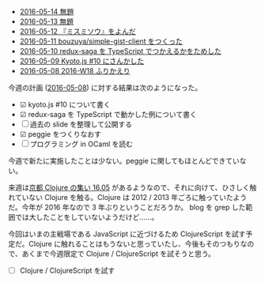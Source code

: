 - [2016-05-14 無題][2016-05-14]
- [2016-05-13 無題][2016-05-13]
- [2016-05-12 『ミスミソウ』をよんだ][2016-05-12]
- [2016-05-11 bouzuya/simple-gist-client をつくった][2016-05-11]
- [2016-05-10 redux-saga を TypeScript でつかえるかをためした][2016-05-10]
- [2016-05-09 Kyoto.js #10 にさんかした][2016-05-09]
- [2016-05-08 2016-W18 ふりかえり][2016-05-08]

今週の計画 ([2016-05-08][]) に対する結果は次のようになった。

- ☑ kyoto.js #10 について書く
- ☑ redux-saga を TypeScript で動かした例について書く
- ☐ 過去の slide を整理して公開する
- ☑ peggie をつくりなおす
- ☐ プログラミング in OCaml を読む

今週で新たに実施したことは少ない。peggie に関してもほとんどできていない。

来週は[京都 Clojure の集い 16.05](https://e6a302c89833f490f111a94ebc.doorkeeper.jp/events/42877) があるようなので、それに向けて、ひさしく触れていない Clojure を触る。Clojure は 2012 / 2013 年ごろに触っていたようだ。今年が 2016 年なので 3 年ぶりということだろうか。 blog を grep した範囲では大したことをしていないようだけど……。

今回はいまの主戦場である JavaScript に近づけるため ClojureScript を試す予定だ。Clojure に触れることはもうないと思っていたし、今後もそのつもりなので、あくまで今週限定で Clojure / ClojureScript を試そうと思う。

- ☐ Clojure / ClojureScript を試す

[2016-05-08]: https://blog.bouzuya.net/2016/05/08/
[2016-05-09]: https://blog.bouzuya.net/2016/05/09/
[2016-05-10]: https://blog.bouzuya.net/2016/05/10/
[2016-05-11]: https://blog.bouzuya.net/2016/05/11/
[2016-05-12]: https://blog.bouzuya.net/2016/05/12/
[2016-05-13]: https://blog.bouzuya.net/2016/05/13/
[2016-05-14]: https://blog.bouzuya.net/2016/05/14/
